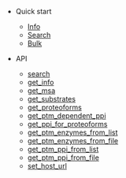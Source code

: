 * Quick start
  * [Info](quickstart.md#Info)
  * [Search](quickstart.md#Search)
  * [Bulk](quickstart.md#Bulk)

* API
  * [search](api.md)
  * [get_info](api.md)
  * [get_msa](api.md)
  * [get_substrates](api.md)
  * [get_proteoforms](api.md)
  * [get_ptm_dependent_ppi](api.md)
  * [get_ppi_for_proteoforms](api.md)
  * [get_ptm_enzymes_from_list](api.md)
  * [get_ptm_enzymes_from_file](api.md)
  * [get_ptm_ppi_from_list](api.md)
  * [get_ptm_ppi_from_file](api.md)
  * [set_host_url](api.md)
  
